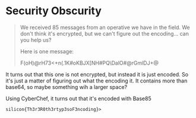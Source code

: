 # Security Obscurity


> We received 85 messages from an operative we have in the field. We don't think it's encrypted, but we can't figure out the encoding... can you help us?
> 
> Here is one message:
> 
> F(oH)@rH73<+n(.1K#oKBJX[NH#PQ\DalO#@rGmlDJ+@


It turns out that this one is not encrypted, but instead it is just encoded. So it's just a matter of figuring out what the encoding it. It contains more than base64, so maybe something wih a larger space?

Using CyberChef, it turns out that it's encoded with Base85

```
silicon{Th3r3R0th3rtyp3soF3ncoding}> 
```
